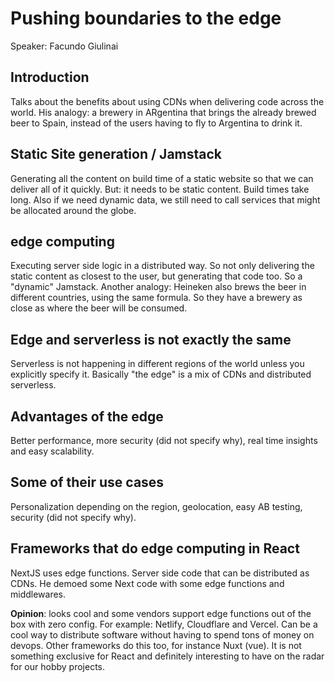 # Pushing boundaries to the edge

Speaker: Facundo Giulinai

## Introduction

Talks about the benefits about using CDNs when delivering code across the world.
His analogy: a brewery in ARgentina that brings the already brewed beer to Spain, instead of the users having to fly to Argentina to drink it.

## Static Site generation / Jamstack

Generating all the content on build time of a static website so that we can deliver all of it quickly.
But: it needs to be static content. Build times take long. Also if we need dynamic data, we still need to call services that might be allocated around the globe.

## edge computing

Executing server side logic in a distributed way. So not only delivering the static content as closest to the user, but generating that code too.
So a "dynamic" Jamstack.
Another analogy: Heineken also brews the beer in different countries, using the same formula. So they have a brewery as close as where the beer will be consumed.

## Edge and serverless is not exactly the same

Serverless is not happening in different regions of the world unless you explicitly specify it. Basically "the edge" is a mix of CDNs and distributed serverless.

## Advantages of the edge

Better performance, more security (did not specify why), real time insights and easy scalability.

## Some of their use cases

Personalization depending on the region, geolocation, easy AB testing, security (did not specify why).

## Frameworks that do edge computing in React

NextJS uses edge functions. Server side code that can be distributed as CDNs.
He demoed some Next code with some edge functions and middlewares.

**Opinion**: looks cool and some vendors support edge functions out of the box with zero config. For example: Netlify, Cloudflare and Vercel. Can be a cool way to distribute software without having to spend tons of money on devops. Other frameworks do this too, for instance Nuxt (vue). It is not something exclusive for React and definitely interesting to have on the radar for our hobby projects.